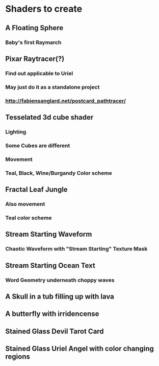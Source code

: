 # Shaders to create


## A Floating Sphere
### Baby's first Raymarch

## Pixar Raytracer(?)
### Find out applicable to Uriel
### May just do it as a standalone project
### http://fabiensanglard.net/postcard_pathtracer/

## Tesselated 3d cube shader
### Lighting 
### Some Cubes are different
### Movement
### Teal, Black, Wine/Burgandy Color scheme

## Fractal Leaf Jungle
### Also movement
### Teal color scheme

## Stream Starting Waveform
### Chaotic Waveform with "Stream Starting" Texture Mask

## Stream Starting Ocean Text
### Word Geometry underneath choppy waves

## A Skull in a tub filling up with lava

## A butterfly with irridencense

## Stained Glass Devil Tarot Card

## Stained Glass Uriel Angel with color changing regions
